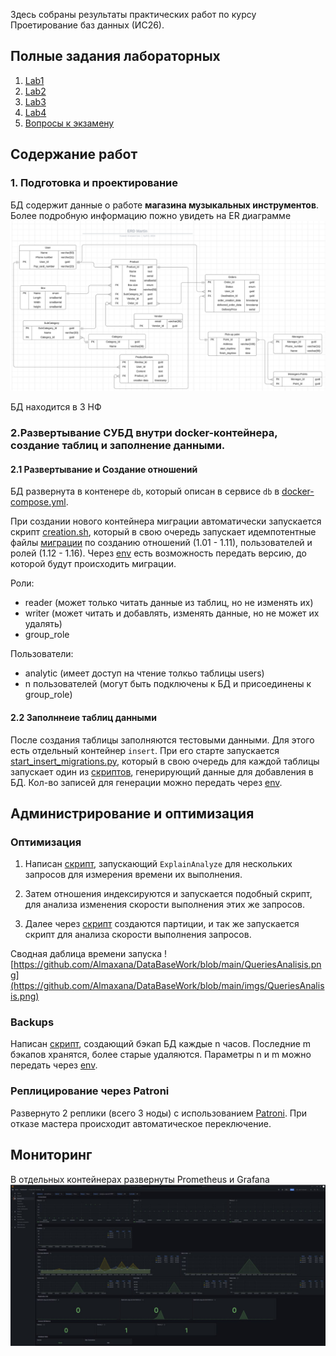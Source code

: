 Здесь собраны результаты практических работ по курсу Проетирование баз данных (ИС26).
## Полные задания лабораторных
1. [Lab1](https://github.com/Almaxana/DataBaseWork/blob/main/Labs/Lab1.pdf)
2. [Lab2](https://github.com/Almaxana/DataBaseWork/blob/main/Labs/Lab2.pdf)
3. [Lab3](https://github.com/Almaxana/DataBaseWork/blob/main/Labs/Lab3.pdf)
4. [Lab4](https://github.com/Almaxana/DataBaseWork/blob/main/Labs/Lab4.pdf)
5. [Вопросы к экзамену](https://github.com/Almaxana/DataBaseWork/blob/main/Labs/ExamQuestions.pdf)

## Содержание работ
### 1. Подготовка и проектирование
БД содержит данные о работе **магазина музыкальных инструментов**. Более подробную информацию пожно увидеть на ER диаграмме
![ERD](https://github.com/Almaxana/DataBaseWork/blob/main/imgs/ERD.png)

БД находится в 3 НФ


### 2.Развертывание СУБД внутри docker-контейнера, создание таблиц и заполнение данными.
#### 2.1 Развертывание и Создание отношений
БД развернута в контенере ```db```, который описан в сервисе ```db``` в  [docker-compose.yml](https://github.com/Almaxana/DataBaseWork/blob/main/docker-compose.yml).    

При создании нового контейнера миграции автоматически запускается скрипт [creation.sh](https://github.com/Almaxana/DataBaseWork/blob/main/migrations/creation.sh), который в свою очередь запускает идемпотентные файлы [миграции](https://github.com/Almaxana/DataBaseWork/tree/main/migrations/numbered_migrations) по созданию отношений (1.01 - 1.11), пользователей и ролей (1.12 - 1.16). Через [env](https://github.com/Almaxana/DataBaseWork/blob/main/.env) есть возможность передать версию, до которой будут происходить миграции.

Роли:
 - reader (может только читать данные из таблиц, но не изменять их)
 - writer (может читать и добавлять, изменять данные, но не может их удалять)
 - group_role
 
Пользователи:
 - analytic (имеет доступ на чтение толкьо таблицы users)
 - n пользователей (могут быть подключены к БД и присоединены к group_role)
 

#### 2.2 Заполннеие таблиц данными
После создания таблицы заполняются тестовыми данными. Для этого есть отдельный контейнер ```insert```. При его старте запускается [start_insert_migrations.py](https://github.com/Almaxana/DataBaseWork/blob/main/py/start_insert_migrations.py), который в свою очередь для каждой таблицы запускает один из [скриптов](https://github.com/Almaxana/DataBaseWork/tree/main/py/py_migrations), генерирующий данные для добавления в БД. Кол-во записей для генерации можно передать через [env](https://github.com/Almaxana/DataBaseWork/blob/main/.env).



## Администрирование и оптимизация
### Оптимизация
1. Написан [скрипт](https://github.com/Almaxana/DataBaseWork/blob/main/py/explain/ExplainQueries.py), запускающий ```ExplainAnalyze``` для нескольких запросов для измерения времени их выполнения.

2. Затем отношения индексируются и запускается подобный скрипт, для анализа изменения скорости выполнения этих же запросов.
3. Далее через [скрипт](https://github.com/Almaxana/DataBaseWork/blob/main/py/explain/partititonCreation.py) создаются партиции, и так же запускается скрипт для анализа скорости выполнения запросов.

Сводная даблица времени запуска
![https://github.com/Almaxana/DataBaseWork/blob/main/QueriesAnalisis.png](https://github.com/Almaxana/DataBaseWork/blob/main/imgs/QueriesAnalisis.png)

### Backups

Написан [скрипт](https://github.com/Almaxana/DataBaseWork/blob/main/py/backups/backupCreation.py), создающий бэкап БД каждые n часов. Последние m бэкапов хранятся, более старые удаляются. Параметры n и m можно передать через [env](https://github.com/Almaxana/DataBaseWork/blob/main/.env).

### Реплицирование через Patroni

Развернуто 2 реплики (всего 3 ноды) с использованием [Patroni](https://github.com/patroni/patroni). При отказе мастера происходит автоматическое переключение.

## Мониторинг

В отдельных контейнерах развернуты Prometheus и Grafana
![Grafana example](https://github.com/Almaxana/DataBaseWork/blob/main/imgs/Grafana_ex.jpg)
